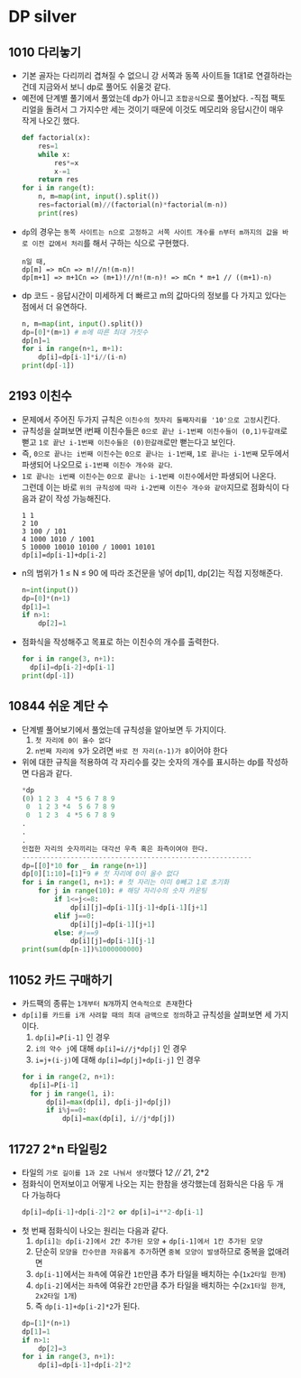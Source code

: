 # DP silver

## 1010 다리놓기
* 기본 골자는 다리끼리 겹쳐질 수 없으니 강 서쪽과 동쪽 사이트들 1대1로 연결하라는 건데 지금와서 보니 dp로 풀어도 쉬울것 같다.
* 예전에 단계별 풀기에서 풀었는데 dp가 아니고 `조합공식`으로 풀어놨다. -직접 팩토리얼을 돌려서 그 가지수만 세는 것이기 때문에 이것도 메모리와 응답시간이 매우 작게 나오긴 했다.
  ```python
  def factorial(x):
      res=1
      while x:
          res*=x
          x-=1
      return res
  for i in range(t):
      n, m=map(int, input().split())
      res=factorial(m)//(factorial(n)*factorial(m-n))
      print(res)
  ```
* `dp`의 경우는 `동쪽 사이트는 n으로 고정하고 서쪽 사이트 개수를 n부터 m까지의 값을 바로 이전 값에서 처리`를 해서 구하는 식으로 구현했다.
  ```
  n일 때,
  dp[m] => mCn => m!//n!(m-n)! 
  dp[m+1] => m+1Cn => (m+1)!//n!(m-n)! => mCn * m+1 // ((m+1)-n) 
  ```
* dp 코드 - 응답시간이 미세하게 더 빠르고 m의 값마다의 정보를 다 가지고 있다는 점에서 더 유연하다. 
  ```python
  n, m=map(int, input().split())
  dp=[0]*(m+1) # m에 따른 최대 가짓수
  dp[n]=1
  for i in range(n+1, m+1):
      dp[i]=dp[i-1]*i//(i-n)
  print(dp[-1])  
  ```
## 2193 이친수
* 문제에서 주어진 두가지 규칙은 `이친수의 첫자리 둘째자리를 '10'으로 고정`시킨다.
* 규칙성을 살펴보면 i번째 이친수들은 `0으로 끝난 i-1번째 이친수들이 (0,1)두갈래`로 뻗고 `1로 끝난 i-1번째 이친수들은 (0)한갈래`로만 뻗는다고 보인다. 
* 즉, `0으로 끝나는 i번째 이친수`는 `0으로 끝나는 i-1번째`, `1로 끝나는 i-1번째` 모두에서 파생되어 나오므로 `i-1번째 이친수 개수와 같다`.
* `1로 끝나는 i번째 이친수`는 `0으로 끝나는 i-1번째 이친수`에서만 파생되어 나온다.  
  그런데 이는 바로 `위의 규칙성에 따라 i-2번째 이친수 개수와 같아`지므로 점화식이 다음과 같이 작성 가능해진다. 
  ```
  1 1
  2 10
  3 100 / 101
  4 1000 1010 / 1001
  5 10000 10010 10100 / 10001 10101 
  dp[i]=dp[i-1]+dp[i-2]
  ```
* n의 범위가 1 ≤ N ≤ 90 에 따라 조건문을 넣어 dp[1], dp[2]는 직접 지정해준다.
  ```python
  n=int(input())
  dp=[0]*(n+1)
  dp[1]=1
  if n>1:
      dp[2]=1
  ```
* 점화식을 작성해주고 목표로 하는 이친수의 개수를 출력한다.
  ```python  
  for i in range(3, n+1):
    dp[i]=dp[i-2]+dp[i-1]
  print(dp[-1])
  ```

## 10844 쉬운 계단 수
* 단계별 풀어보기에서 풀었는데 규칙성을 알아보면 두 가지이다.
  1. `첫 자리에 0이 올수 없다`
  2. `n번째 자리에 9`가 오려면 `바로 전 자리(n-1)가 8`이어야 한다
* 위에 대한 규칙을 적용하여 각 자리수를 갖는 숫자의 개수를 표시하는 dp를 작성하면 다음과 같다.
  ```python
  *dp
  (0) 1 2 3  4 *5 6 7 8 9
   0  1 2 3 *4  5 6 7 8 9
   0  1 2 3  4 *5 6 7 8 9
  .
  .
  .
  인접한 자리의 숫자끼리는 대각선 우측 혹은 좌측이여야 한다.
  ---------------------------------------------------------
  dp=[[0]*10 for _ in range(n+1)]
  dp[0][1:10]=[1]*9 # 첫 자리에 0이 올수 없다
  for i in range(1, n+1): # 첫 자리는 이미 0빼고 1로 초기화 
      for j in range(10): # 해당 자리수의 숫자 카운팅
          if 1<=j<=8:
              dp[i][j]=dp[i-1][j-1]+dp[i-1][j+1]
          elif j==0:
              dp[i][j]=dp[i-1][j+1]
          else: #j==9
              dp[i][j]=dp[i-1][j-1]
  print(sum(dp[n-1])%1000000000)
  ``` 

## 11052 카드 구매하기
* 카드팩의 종류는 `1개부터 N개`까지 `연속적으로 존재`한다
* `dp[i]를 카드를 i개 사려할 때의 최대 금액으로 정의`하고 규칙성을 살펴보면 세 가지이다.
  1. `dp[i]=P[i-1]` 인 경우
  2. `i의 약수 j`에 대해 `dp[i]=i//j*dp[j]` 인 경우
  3. `i=j+(i-j)`에 대해 `dp[i]=dp[j]+dp[i-j]` 인 경우
  ```python
  for i in range(2, n+1):
    dp[i]=P[i-1]
    for j in range(1, i):
        dp[i]=max(dp[i], dp[i-j]+dp[j])
        if i%j==0:
            dp[i]=max(dp[i], i//j*dp[j])
  ```

## 11727 2*n 타일링2
* 타일의 `가로 길이를 1과 2로 나눠서 생각`했다 1*2 // 2*1, 2*2
* 점화식이 먼저보이고 어떻게 나오는 지는 한참을 생각했는데 점화식은 다음 두 개 다 가능하다
  ```python
  dp[i]=dp[i-1]+dp[i-2]*2 or dp[i]=i**2-dp[i-1]
  ```
* 첫 번째 점화식이 나오는 원리는 다음과 같다.
  1. `dp[i]는 dp[i-2]에서 2칸 추가된 모양` + `dp[i-1]에서 1칸 추가된 모양`
  2. 단순히 `모양을 칸수만큼 자유롭게 추가`하면 `중복 모양이 발생`하므로 중복을 없애려면 
  3. `dp[i-1]`에서는 `좌측`에 여유칸 `1칸`만큼 추가 타일을 배치하는 수(`1x2타일 한개`) 
  4. `dp[i-2]`에서는 `좌측`에 여유칸 `2칸`만큼 추가 타일을 배치하는 수(`2x1타일 한개`, `2x2타일 1개`)
  5. 즉 `dp[i-1]+dp[i-2]*2`가 된다.
  ```python
  dp=[1]*(n+1)
  dp[1]=1
  if n>1:
      dp[2]=3
  for i in range(3, n+1):
      dp[i]=dp[i-1]+dp[i-2]*2
  ```